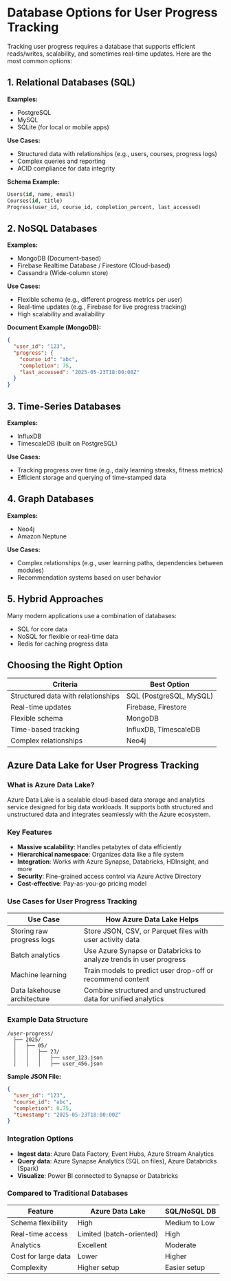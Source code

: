 # Database Options for User Progress Tracking

Tracking user progress requires a database that supports efficient reads/writes, scalability, and sometimes real-time updates. Here are the most common options:

## 1. Relational Databases (SQL)

**Examples:**
- PostgreSQL
- MySQL
- SQLite (for local or mobile apps)

**Use Cases:**
- Structured data with relationships (e.g., users, courses, progress logs)
- Complex queries and reporting
- ACID compliance for data integrity

**Schema Example:**
```sql
Users(id, name, email)
Courses(id, title)
Progress(user_id, course_id, completion_percent, last_accessed)
```

## 2. NoSQL Databases

**Examples:**
- MongoDB (Document-based)
- Firebase Realtime Database / Firestore (Cloud-based)
- Cassandra (Wide-column store)

**Use Cases:**
- Flexible schema (e.g., different progress metrics per user)
- Real-time updates (e.g., Firebase for live progress tracking)
- High scalability and availability

**Document Example (MongoDB):**
```json
{
  "user_id": "123",
  "progress": {
    "course_id": "abc",
    "completion": 75,
    "last_accessed": "2025-05-23T18:00:00Z"
  }
}
```

## 3. Time-Series Databases

**Examples:**
- InfluxDB
- TimescaleDB (built on PostgreSQL)

**Use Cases:**
- Tracking progress over time (e.g., daily learning streaks, fitness metrics)
- Efficient storage and querying of time-stamped data

## 4. Graph Databases

**Examples:**
- Neo4j
- Amazon Neptune

**Use Cases:**
- Complex relationships (e.g., user learning paths, dependencies between modules)
- Recommendation systems based on user behavior

## 5. Hybrid Approaches

Many modern applications use a combination of databases:
- SQL for core data
- NoSQL for flexible or real-time data
- Redis for caching progress data

## Choosing the Right Option

| Criteria | Best Option |
|----------|-------------|
| Structured data with relationships | SQL (PostgreSQL, MySQL) |
| Real-time updates | Firebase, Firestore |
| Flexible schema | MongoDB |
| Time-based tracking | InfluxDB, TimescaleDB |
| Complex relationships | Neo4j |

## Azure Data Lake for User Progress Tracking

### What is Azure Data Lake?

Azure Data Lake is a scalable cloud-based data storage and analytics service designed for big data workloads. It supports both structured and unstructured data and integrates seamlessly with the Azure ecosystem.

### Key Features

- **Massive scalability**: Handles petabytes of data efficiently
- **Hierarchical namespace**: Organizes data like a file system
- **Integration**: Works with Azure Synapse, Databricks, HDInsight, and more
- **Security**: Fine-grained access control via Azure Active Directory
- **Cost-effective**: Pay-as-you-go pricing model

### Use Cases for User Progress Tracking

| Use Case | How Azure Data Lake Helps |
|----------|---------------------------|
| Storing raw progress logs | Store JSON, CSV, or Parquet files with user activity data |
| Batch analytics | Use Azure Synapse or Databricks to analyze trends in user progress |
| Machine learning | Train models to predict user drop-off or recommend content |
| Data lakehouse architecture | Combine structured and unstructured data for unified analytics |

### Example Data Structure

```
/user-progress/
  ├── 2025/
  │   ├── 05/
  │   │   ├── 23/
  │   │   │   ├── user_123.json
  │   │   │   ├── user_456.json
```

**Sample JSON File:**
```json
{
  "user_id": "123",
  "course_id": "abc",
  "completion": 0.75,
  "timestamp": "2025-05-23T18:00:00Z"
}
```

### Integration Options

- **Ingest data**: Azure Data Factory, Event Hubs, Azure Stream Analytics
- **Query data**: Azure Synapse Analytics (SQL on files), Azure Databricks (Spark)
- **Visualize**: Power BI connected to Synapse or Databricks

### Compared to Traditional Databases

| Feature | Azure Data Lake | SQL/NoSQL DB |
|---------|----------------|--------------|
| Schema flexibility | High | Medium to Low |
| Real-time access | Limited (batch-oriented) | High |
| Analytics | Excellent | Moderate |
| Cost for large data | Lower | Higher |
| Complexity | Higher setup | Easier setup |